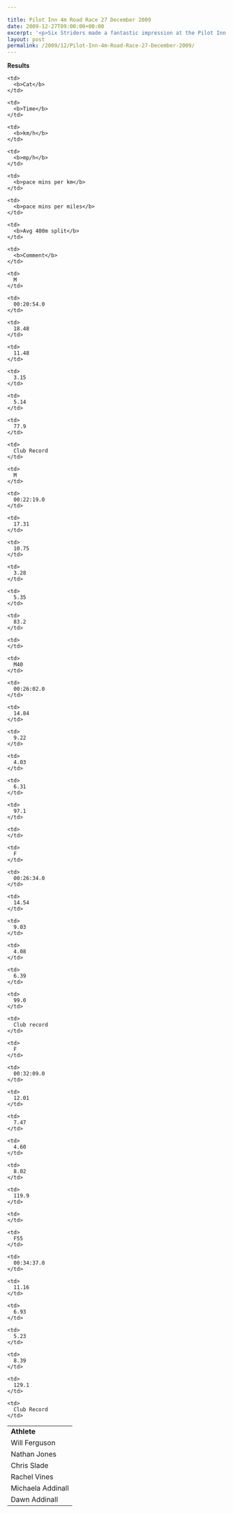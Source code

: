 ```yaml
---

title: Pilot Inn 4m Road Race 27 December 2009
date: 2009-12-27T09:00:00+00:00
excerpt: '<p>Six Striders made a fantastic impression at the Pilot Inn 4m road race. To find out more please click on race report. Brendan Ward Club Chairman Pilot Inn 4m race 27 December 2009 Photos Report Results</p>'
layout: post
permalink: /2009/12/Pilot-Inn-4m-Road-Race-27-December-2009/
---
```

**Results**

<table>
  <colgroup> <col> <col> <col> <col span="2"> <col> <col> <col> <col> 
  
  <tr>
    <td>
      <b>Athlete</b>
    </td>
    
    <td>
      <b>Cat</b>
    </td>
    
    <td>
      <b>Time</b>
    </td>
    
    <td>
      <b>km/h</b>
    </td>
    
    <td>
      <b>mp/h</b>
    </td>
    
    <td>
      <b>pace mins per km</b>
    </td>
    
    <td>
      <b>pace mins per miles</b>
    </td>
    
    <td>
      <b>Avg 400m split</b>
    </td>
    
    <td>
      <b>Comment</b>
    </td>
  </tr>
  
  <tr>
    <td>
      Will Ferguson
    </td>
    
    <td>
      M
    </td>
    
    <td>
      00:20:54.0
    </td>
    
    <td>
      18.48
    </td>
    
    <td>
      11.48
    </td>
    
    <td>
      3.15
    </td>
    
    <td>
      5.14
    </td>
    
    <td>
      77.9
    </td>
    
    <td>
      Club Record
    </td>
  </tr>
  
  <tr>
    <td>
      Nathan Jones
    </td>
    
    <td>
      M
    </td>
    
    <td>
      00:22:19.0
    </td>
    
    <td>
      17.31
    </td>
    
    <td>
      10.75
    </td>
    
    <td>
      3.28
    </td>
    
    <td>
      5.35
    </td>
    
    <td>
      83.2
    </td>
    
    <td>
    </td>
  </tr>
  
  <tr>
    <td>
      Chris Slade
    </td>
    
    <td>
      M40
    </td>
    
    <td>
      00:26:02.0
    </td>
    
    <td>
      14.84
    </td>
    
    <td>
      9.22
    </td>
    
    <td>
      4.03
    </td>
    
    <td>
      6.31
    </td>
    
    <td>
      97.1
    </td>
    
    <td>
    </td>
  </tr>
  
  <tr>
    <td>
      Rachel Vines
    </td>
    
    <td>
      F
    </td>
    
    <td>
      00:26:34.0
    </td>
    
    <td>
      14.54
    </td>
    
    <td>
      9.03
    </td>
    
    <td>
      4.08
    </td>
    
    <td>
      6.39
    </td>
    
    <td>
      99.0
    </td>
    
    <td>
      Club record
    </td>
  </tr>
  
  <tr>
    <td>
      Michaela Addinall
    </td>
    
    <td>
      F
    </td>
    
    <td>
      00:32:09.0
    </td>
    
    <td>
      12.01
    </td>
    
    <td>
      7.47
    </td>
    
    <td>
      4.60
    </td>
    
    <td>
      8.02
    </td>
    
    <td>
      119.9
    </td>
    
    <td>
    </td>
  </tr>
  
  <tr>
    <td>
      Dawn Addinall
    </td>
    
    <td>
      F55
    </td>
    
    <td>
      00:34:37.0
    </td>
    
    <td>
      11.16
    </td>
    
    <td>
      6.93
    </td>
    
    <td>
      5.23
    </td>
    
    <td>
      8.39
    </td>
    
    <td>
      129.1
    </td>
    
    <td>
      Club Record
    </td>
  </tr></colgroup>
</table>